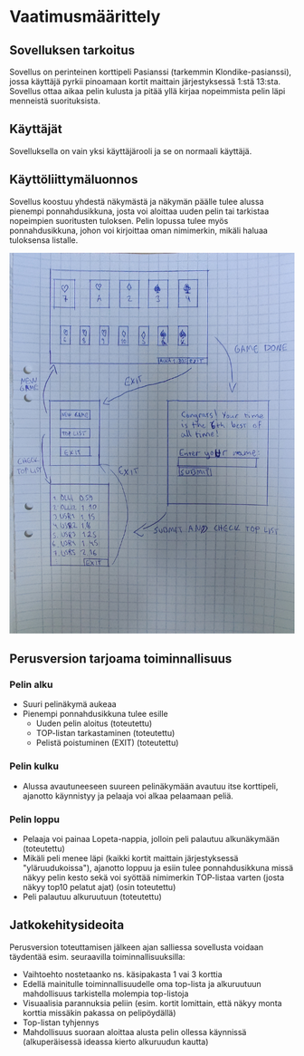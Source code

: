 # Vaatimusmäärittely

## Sovelluksen tarkoitus

Sovellus on perinteinen korttipeli Pasianssi (tarkemmin Klondike-pasianssi), jossa käyttäjä pyrkii pinoamaan kortit maittain järjestyksessä 1:stä 13:sta.
Sovellus ottaa aikaa pelin kulusta ja pitää yllä kirjaa nopeimmista pelin läpi menneistä suorituksista.

## Käyttäjät

Sovelluksella on vain yksi käyttäjärooli ja se on normaali käyttäjä.

## Käyttöliittymäluonnos

Sovellus koostuu yhdestä näkymästä ja näkymän päälle tulee alussa pienempi ponnahdusikkuna, josta voi aloittaa uuden pelin tai tarkistaa nopeimpien suoritusten tuloksen. Pelin lopussa tulee myös ponnahdusikkuna, johon voi kirjoittaa oman nimimerkin, mikäli haluaa tuloksensa listalle.

<img src="https://github.com/OlliSavisalo/ot-harjoitustyo/blob/master/dokumentaatio/kuvat/kayttoliittymaluonnos.jpg" width="750">

## Perusversion tarjoama toiminnallisuus

### Pelin alku

- Suuri pelinäkymä aukeaa
- Pienempi ponnahdusikkuna tulee esille
	- Uuden pelin aloitus (toteutettu)
	- TOP-listan tarkastaminen (toteutettu)
	- Pelistä poistuminen (EXIT) (toteutettu)

### Pelin kulku

- Alussa avautuneeseen suureen pelinäkymään avautuu itse korttipeli, ajanotto käynnistyy ja pelaaja voi alkaa pelaamaan peliä.

### Pelin loppu

- Pelaaja voi painaa Lopeta-nappia, jolloin peli palautuu alkunäkymään (toteutettu)
- Mikäli peli menee läpi (kaikki kortit maittain järjestyksessä "yläruudukoissa"), ajanotto loppuu ja esiin tulee ponnahdusikkuna missä näkyy pelin kesto sekä voi syöttää nimimerkin TOP-listaa varten (josta näkyy top10 pelatut ajat) (osin toteutettu)
- Peli palautuu alkuruutuun (toteutettu)

## Jatkokehitysideoita

Perusversion toteuttamisen jälkeen ajan salliessa sovellusta voidaan täydentää esim. seuraavilla toiminnallisuuksilla:

- Vaihtoehto nostetaanko ns. käsipakasta 1 vai 3 korttia
- Edellä mainitulle toiminnallisuudelle oma top-lista ja alkuruutuun mahdollisuus tarkistella molempia top-listoja
- Visuaalisia parannuksia peliin (esim. kortit lomittain, että näkyy monta korttia missäkin pakassa on pelipöydällä)
- Top-listan tyhjennys
- Mahdollisuus suoraan aloittaa alusta pelin ollessa käynnissä (alkuperäisessä ideassa kierto alkuruudun kautta)

